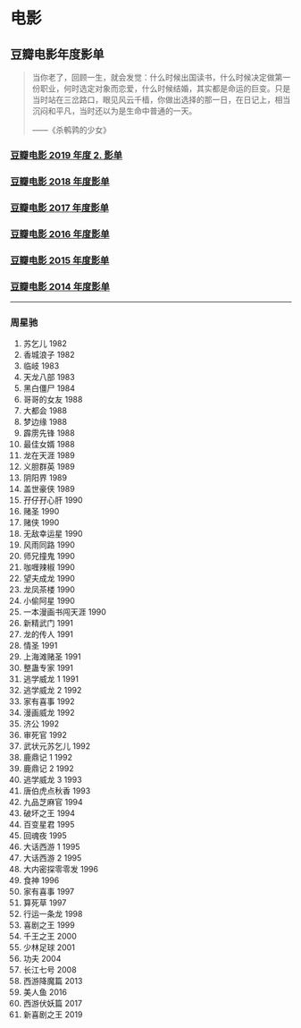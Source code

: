 # 电影

## 豆瓣电影年度影单

> 当你老了，回顾一生，就会发觉：什么时候出国读书，什么时候决定做第一份职业，何时选定对象而恋爱，什么时候结婚，其实都是命运的巨变。只是当时站在三岔路口，眼见风云千樯，你做出选择的那一日，在日记上，相当沉闷和平凡，当时还以为是生命中普通的一天。
>
> ——《杀鹌鹑的少女》

### [豆瓣电影 2019 年度 2. 影单](https://movie.douban.com/annual/2019?source=movie_navigation#1)

### [豆瓣电影 2018 年度影单](https://movie.douban.com/annual/2018?source=movie_navigation#1)

### [豆瓣电影 2017 年度影单](https://movie.douban.com/annual/2017#1)

### [豆瓣电影 2016 年度影单](https://movie.douban.com/annual/2016#1)

### [豆瓣电影 2015 年度影单](https://movie.douban.com/annual/2015#1)

### [豆瓣电影 2014 年度影单](https://movie.douban.com/review2014/?bid=m1pgz_GVYHk&channel=0)

---

### 周星驰

1. 苏乞儿 1982
2. 香城浪子 1982
3. 临岐 1983
4. 天龙八部 1983
5. 黑白僵尸 1984
6. 哥哥的女友 1988
7. 大都会 1988
8. 梦边缘 1988
9. 霹雳先锋 1988
10. 最佳女婿 1988
11. 龙在天涯 1989
12. 义胆群英 1989
13. 阴阳界 1989
14. 盖世豪侠 1989
15. 孖仔孖心肝 1990
16. 赌圣 1990
17. 赌侠 1990
18. 无敌幸运星 1990
19. 风雨同路 1990
20. 师兄撞鬼 1990
21. 咖喱辣椒 1990
22. 望夫成龙 1990
23. 龙凤茶楼 1990
24. 小偷阿星 1990
25. 一本漫画书闯天涯 1990
26. 新精武门 1991
27. 龙的传人 1991
28. 情圣 1991
29. 上海滩赌圣 1991
30. 整蛊专家 1991
31. 逃学威龙 1 1991
32. 逃学威龙 2 1992
33. 家有喜事 1992
34. 漫画威龙 1992
35. 济公 1992
36. 审死官 1992
37. 武状元苏乞儿 1992
38. 鹿鼎记 1 1992
39. 鹿鼎记 2 1992
40. 逃学威龙 3 1993
41. 唐伯虎点秋香 1993
42. 九品芝麻官 1994
43. 破坏之王 1994
44. 百变星君 1995
45. 回魂夜 1995
46. 大话西游 1 1995
47. 大话西游 2 1995
48. 大内密探零零发 1996
49. 食神 1996
50. 家有喜事 1997
51. 算死草 1997
52. 行运一条龙 1998
53. 喜剧之王 1999
54. 千王之王 2000
55. 少林足球 2001
56. 功夫 2004
57. 长江七号 2008
58. 西游降魔篇 2013
59. 美人鱼 2016
60. 西游伏妖篇 2017
61. 新喜剧之王 2019
